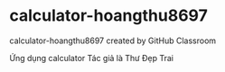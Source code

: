 # calculator-hoangthu8697
calculator-hoangthu8697 created by GitHub Classroom

Ứng dụng calculator
Tác giả là Thư Đẹp Trai
